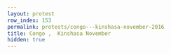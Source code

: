 ```yaml
---
layout: protest
row_index: 153
permalink: protests/congo---kinshasa-november-2016
title: Congo ,  Kinshasa November
hidden: true
---
```

